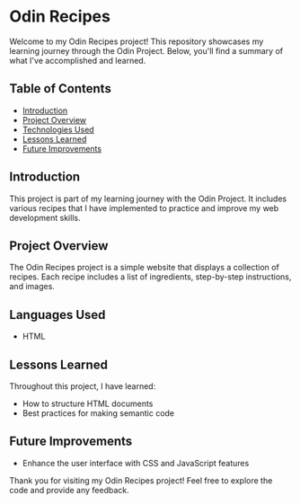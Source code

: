 # Odin Recipes

Welcome to my Odin Recipes project! This repository showcases my learning journey through the Odin Project. Below, you'll find a summary of what I've accomplished and learned.

## Table of Contents
- [Introduction](#introduction)
- [Project Overview](#project-overview)
- [Technologies Used](#technologies-used)
- [Lessons Learned](#lessons-learned)
- [Future Improvements](#future-improvements)

## Introduction
This project is part of my learning journey with the Odin Project. It includes various recipes that I have implemented to practice and improve my web development skills.

## Project Overview
The Odin Recipes project is a simple website that displays a collection of recipes. Each recipe includes a list of ingredients, step-by-step instructions, and images.

## Languages Used
- HTML

## Lessons Learned
Throughout this project, I have learned:
- How to structure HTML documents
- Best practices for making semantic code

## Future Improvements
- Enhance the user interface with CSS and JavaScript features

Thank you for visiting my Odin Recipes project! Feel free to explore the code and provide any feedback.
